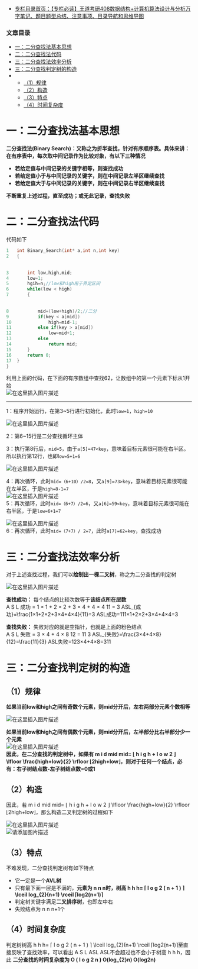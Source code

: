  

- [专栏目录首页：【专栏必读】王道考研408数据结构+计算机算法设计与分析万字笔记、题目题型总结、注意事项、目录导航和思维导图](https://zhangxing-tech.blog.csdn.net/article/details/121501138?spm=1001.2014.3001.5502)

### 文章目录

- [一：二分查找法基本思想](#_6)
- [二：二分查找法代码](#_17)
- [三：二分查找法效率分析](#_70)
- [三：二分查找判定树的构造](#_89)
- - [（1）规律](#1_90)
  - [（2）构造](#2_99)
  - [（3）特点](#3_105)
  - [（4）时间复杂度](#4_114)

# 一：二分查找法基本思想

**二分查找法\(Binary Search\)：又称之为折半查找，针对有序顺序表。具体来讲：在有序表中，每次取中间记录作为比较对象，有以下三种情况**

- **若给定值与中间记录的关键字相等，则查找成功**
- **若给定值小于与中间记录的关键字，则在中间记录左半区继续查找**
- **若给定值大于与中间记录的关键字，则在中间记录右半区继续查找**

**不断重复上述过程，直至成功；或无此记录，查找失败**

# 二：二分查找法代码

代码如下

```c
1	int Binary_Search(int* a,int n,int key)
2	{
            
            
3		int low,high,mid;
4		low=1;
5		hgih=n;//low和high用于界定区间
6		while(low < high)
7		{
            
            
8			mid=(low+high)/2;//二分
9			if(key < a[mid])
10				high=mid-1;
11			else if(key > a[mid])
12				low=mid+1;
13			else
14				return mid;
15		}
16		return 0;
17	}
}
```

利用上面的代码，在下面的有序数组中查找62，让数组中的第一个元素下标从1开始  
![在这里插入图片描述](https://ziquyun.com/main/csdn/img?url=https%3A%2F%2Fimg-blog.csdnimg.cn%2F2a079c0df2dc4da8a322fa03e4843941.png%3Fx-oss-process%3Dimage%2Fwatermark%2Ctype_ZHJvaWRzYW5zZmFsbGJhY2s%2Cshadow_50%2Ctext_Q1NETiBA5oiR5pOm5LqGREo%3D%2Csize_20%2Ccolor_FFFFFF%2Ct_70%2Cg_se%2Cx_16&rfUrl=https%3A%2F%2Fzhangxing-tech.blog.csdn.net%2Farticle%2Fdetails%2F121599139)

---

1：程序开始运行，在第3\~5行进行初始化，此时`low=1`，`high=10`

![在这里插入图片描述](https://ziquyun.com/main/csdn/img?url=https%3A%2F%2Fimg-blog.csdnimg.cn%2Fd980d0991b6f48309e5a661415501b24.png%3Fx-oss-process%3Dimage%2Fwatermark%2Ctype_ZHJvaWRzYW5zZmFsbGJhY2s%2Cshadow_50%2Ctext_Q1NETiBA5oiR5pOm5LqGREo%3D%2Csize_20%2Ccolor_FFFFFF%2Ct_70%2Cg_se%2Cx_16&rfUrl=https%3A%2F%2Fzhangxing-tech.blog.csdn.net%2Farticle%2Fdetails%2F121599139)

2：第6\~15行是二分查找循环主体

3：执行第8行后，`mid=5`，由于`a[5]=47<key`，意味着目标元素很可能在右半区。所以执行第12行，也即l`ow=5+1=6`

![在这里插入图片描述](https://ziquyun.com/main/csdn/img?url=https%3A%2F%2Fimg-blog.csdnimg.cn%2Ffc607f6ca4b54e72b56320c0988a9ec4.png%3Fx-oss-process%3Dimage%2Fwatermark%2Ctype_ZHJvaWRzYW5zZmFsbGJhY2s%2Cshadow_50%2Ctext_Q1NETiBA5oiR5pOm5LqGREo%3D%2Csize_20%2Ccolor_FFFFFF%2Ct_70%2Cg_se%2Cx_16&rfUrl=https%3A%2F%2Fzhangxing-tech.blog.csdn.net%2Farticle%2Fdetails%2F121599139)

4：再次循环，此时`mid=（6+10）/2=8`，又`a[9]=73>key`，意味着目标元素很可能在左半区，于是`high=8-1=7`  
![在这里插入图片描述](https://ziquyun.com/main/csdn/img?url=https%3A%2F%2Fimg-blog.csdnimg.cn%2F6d5fb516d02d4eae97a370264edad69f.png%3Fx-oss-process%3Dimage%2Fwatermark%2Ctype_ZHJvaWRzYW5zZmFsbGJhY2s%2Cshadow_50%2Ctext_Q1NETiBA5oiR5pOm5LqGREo%3D%2Csize_20%2Ccolor_FFFFFF%2Ct_70%2Cg_se%2Cx_16&rfUrl=https%3A%2F%2Fzhangxing-tech.blog.csdn.net%2Farticle%2Fdetails%2F121599139)  
5：再次循环，此时`mid=（6+7）/2=6`，又`a[6]=59<key`，意味着目标元素很可能在右半区，于是`low=6+1=7`

![在这里插入图片描述](https://ziquyun.com/main/csdn/img?url=https%3A%2F%2Fimg-blog.csdnimg.cn%2F1a66f30ed3e242258f65a2594d95bfb4.png%3Fx-oss-process%3Dimage%2Fwatermark%2Ctype_ZHJvaWRzYW5zZmFsbGJhY2s%2Cshadow_50%2Ctext_Q1NETiBA5oiR5pOm5LqGREo%3D%2Csize_20%2Ccolor_FFFFFF%2Ct_70%2Cg_se%2Cx_16&rfUrl=https%3A%2F%2Fzhangxing-tech.blog.csdn.net%2Farticle%2Fdetails%2F121599139)  
6：再次循环，此时`mid=（7+7）/ 2=7`，此时`a[7]=62=key`，查找成功

# 三：二分查找法效率分析

对于上述查找过程，我们可以**绘制出一棵二叉树**，称之为二分查找的判定树

![在这里插入图片描述](https://ziquyun.com/main/csdn/img?url=https%3A%2F%2Fimg-blog.csdnimg.cn%2Fdad6277ae07e4f21ac3084ff1e721769.png%3Fx-oss-process%3Dimage%2Fwatermark%2Ctype_ZHJvaWRzYW5zZmFsbGJhY2s%2Cshadow_50%2Ctext_Q1NETiBA5oiR5pOm5LqGREo%3D%2Csize_20%2Ccolor_FFFFFF%2Ct_70%2Cg_se%2Cx_16&rfUrl=https%3A%2F%2Fzhangxing-tech.blog.csdn.net%2Farticle%2Fdetails%2F121599139)

**查找成功：** 每个结点的比较次数等于**该结点所在层数**  
A S L 成功 = 1 × 1 + 2 × 2 + 3 × 4 + 4 × 4 11 = 3 ASL\_\{成功\}=\\frac\{1×1+2×2+3×4+4×4\}\{11\}=3 ASL成功​\=111×1+2×2+3×4+4×4​\=3

**查找失败：** 失败对应的就是空指针，也就是上面的粉色结点  
A S L 失败 = 3 × 4 + 4 × 8 12 = 11 3 ASL\_\{失败\}=\\frac\{3×4+4×8\}\{12\}=\\frac\{11\}\{3\} ASL失败​\=123×4+4×8​\=311​

# 三：二分查找判定树的构造

## （1）规律

**如果当前low和high之间有奇数个元素，则mid分开后，左右两部分元素个数相等**

![在这里插入图片描述](https://ziquyun.com/main/csdn/img?url=https%3A%2F%2Fimg-blog.csdnimg.cn%2Fd843a92d0a5a469d8f1ec30f1519486e.png%3Fx-oss-process%3Dimage%2Fwatermark%2Ctype_ZHJvaWRzYW5zZmFsbGJhY2s%2Cshadow_50%2Ctext_Q1NETiBA5oiR5pOm5LqGREo%3D%2Csize_20%2Ccolor_FFFFFF%2Ct_70%2Cg_se%2Cx_16&rfUrl=https%3A%2F%2Fzhangxing-tech.blog.csdn.net%2Farticle%2Fdetails%2F121599139)

**如果当前low和high之间有偶数个元素，则mid分开后，左半部分比右半部分少一个元素**  
![在这里插入图片描述](https://ziquyun.com/main/csdn/img?url=https%3A%2F%2Fimg-blog.csdnimg.cn%2Ff23caa6e08b7464085928f14d28f06c7.png%3Fx-oss-process%3Dimage%2Fwatermark%2Ctype_ZHJvaWRzYW5zZmFsbGJhY2s%2Cshadow_50%2Ctext_Q1NETiBA5oiR5pOm5LqGREo%3D%2Csize_20%2Ccolor_FFFFFF%2Ct_70%2Cg_se%2Cx_16&rfUrl=https%3A%2F%2Fzhangxing-tech.blog.csdn.net%2Farticle%2Fdetails%2F121599139)  
**因此，在二分查找的判定树中，如果有 m i d mid mid\= ⌊ h i g h + l o w 2 ⌋ \\lfloor \\frac\{high+low\}\{2\} \\rfloor ⌊2high+low​⌋，则对于任何一个结点，必有：右子树结点数-左子树结点数=0或1**

## （2）构造

因此，若 m i d mid mid\= ⌊ h i g h + l o w 2 ⌋ \\lfloor \\frac\{high+low\}\{2\} \\rfloor ⌊2high+low​⌋，那么构造二叉判定树的过程如下

![在这里插入图片描述](https://ziquyun.com/main/csdn/img?url=https%3A%2F%2Fimg-blog.csdnimg.cn%2F2222a2baed49498a96847fe3139fba0d.png%3Fx-oss-process%3Dimage%2Fwatermark%2Ctype_ZHJvaWRzYW5zZmFsbGJhY2s%2Cshadow_50%2Ctext_Q1NETiBA5oiR5pOm5LqGREo%3D%2Csize_20%2Ccolor_FFFFFF%2Ct_70%2Cg_se%2Cx_16&rfUrl=https%3A%2F%2Fzhangxing-tech.blog.csdn.net%2Farticle%2Fdetails%2F121599139)  
![请添加图片描述](https://ziquyun.com/main/csdn/img?url=https%3A%2F%2Fimg-blog.csdnimg.cn%2Fa9ac0d1850914128830f1be652097bef.gif&rfUrl=https%3A%2F%2Fzhangxing-tech.blog.csdn.net%2Farticle%2Fdetails%2F121599139)

## （3）特点

不难发现，二分查找判定树有如下特点

- 它一定是一个**AVL树**
- 只有最下面一层是不满的，**元素为 n n n时，树高 h h h\= ⌈ l o g 2 \( n + 1 \) ⌉ \\lceil log\_\{2\}\(n+1\) \\rceil ⌈log2​\(n+1\)⌉**
- 判定树关键字满足**二叉排序树**，也即左中右
- 失败结点为 n n n+1个

## （4）时间复杂度

判定树树高 h h h\= ⌈ l o g 2 \( n + 1 \) ⌉ \\lceil log\_\{2\}\(n+1\) \\rceil ⌈log2​\(n+1\)⌉至直接反映了查找效率，可以看出 A S L ASL ASL不会超过也不会小于树高 h h h，因此 **二分查找的时间复杂度为 O \( l o g 2 n \) O\(log\_\{2\}n\) O\(log2​n\)**